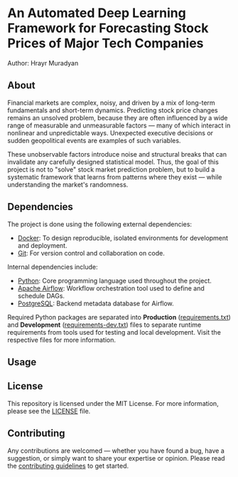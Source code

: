 # An Automated Deep Learning Framework for Forecasting Stock Prices of Major Tech Companies

Author: Hrayr Muradyan

## About

Financial markets are complex, noisy, and driven by a mix of long-term fundamentals and short-term dynamics. Predicting stock price changes remains an unsolved problem, because they are often influenced by a wide range of measurable and unmeasurable factors — many of which interact in nonlinear and unpredictable ways. Unexpected executive decisions or sudden geopolitical events are examples of such variables.

These unobservable factors introduce noise and structural breaks that can invalidate any carefully designed statistical model. Thus, the goal of this project is not to "solve" stock market prediction problem, but to build a systematic framework that learns from patterns where they exist — while understanding the market's randomness.

## Dependencies

The project is done using the following external dependencies:

- [Docker](https://www.docker.com/): To design reproducible, isolated environments for development and deployment.
- [Git](https://git-scm.com/): For version control and collaboration on code.

Internal dependencies include:
- [Python](https://www.python.org/): Core programming language used throughout the project.
- [Apache Airflow](https://airflow.apache.org/): Workflow orchestration tool used to define and schedule DAGs.
- [PostgreSQL](https://www.postgresql.org/): Backend metadata database for Airflow.

Required Python packages are separated into **Production** ([requirements.txt](./requirements.txt)) and **Development** ([requirements-dev.txt](./requirements-dev.txt)) files to separate runtime requirements from tools used for testing and local development. Visit the respective files for more information.


## Usage

## License

This repository is licensed under the MIT License. For more information, please see the [LICENSE](./LICENSE) file.

## Contributing

Any contributions are welcomed — whether you have found a bug, have a suggestion, or simply want to share your expertise or opinion. Please read the [contributing guidelines](CONTRIBUTING.md) to get started.




